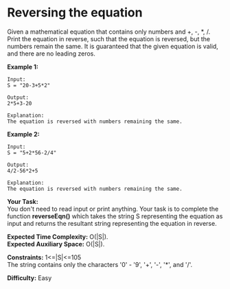 # Reversing the equation
Given a mathematical equation that contains only numbers and +, -, *, /. Print the equation in reverse, such that the equation is reversed, but the numbers remain the same.
It is guaranteed that the given equation is valid, and there are no leading zeros.

**Example 1:**
```
Input:
S = "20-3+5*2"

Output: 
2*5+3-20

Explanation: 
The equation is reversed with numbers remaining the same.
```

**Example 2:**
```
Input: 
S = "5+2*56-2/4"

Output: 
4/2-56*2+5

Explanation: 
The equation is reversed with numbers remaining the same.
```

**Your Task:** <br>
You don't need to read input or print anything. Your task is to complete the function **reverseEqn()** which takes the string S representing the equation as input and returns the resultant string representing the equation in reverse.

**Expected Time Complexity:** O(|S|).<br>
**Expected Auxiliary Space:** O(|S|).

**Constraints:**
1<=|S|<=105<br>
The string contains only the characters '0' - '9', '+', '-', '*', and '/'.

**Difficulty:** Easy